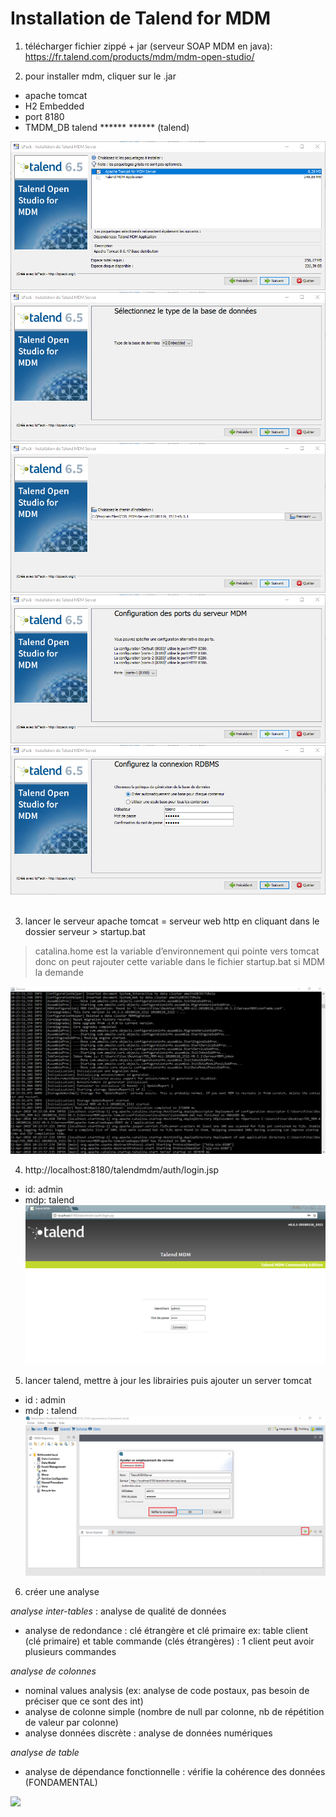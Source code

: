 # Installation de Talend for MDM

1. télécharger fichier zippé + jar (serveur SOAP MDM en java): https://fr.talend.com/products/mdm/mdm-open-studio/ 

2. pour installer mdm, cliquer sur le .jar
- apache tomcat
- H2 Embedded
- port 8180
- TMDM_DB talend ****** ****** (talend)

![](https://github.com/ctith/Talend-BD/blob/master/Talend-screenshot/2018-04-12%2010_51_28-IzPack%20-%20Installation%20de%20Talend%20MDM%20Server.png)
![](https://github.com/ctith/Talend-BD/blob/master/Talend-screenshot/2018-04-12%2010_52_11-IzPack%20-%20Installation%20de%20Talend%20MDM%20Server.png)
![](https://github.com/ctith/Talend-BD/blob/master/Talend-screenshot/2018-04-12%2010_51_43-IzPack%20-%20Installation%20de%20Talend%20MDM%20Server.png)
![](https://github.com/ctith/Talend-BD/blob/master/Talend-screenshot/2018-04-12%2010_52_00-IzPack%20-%20Installation%20de%20Talend%20MDM%20Server.png)
![](https://github.com/ctith/Talend-BD/blob/master/Talend-screenshot/2018-04-12%2010_52_27-IzPack%20-%20Installation%20de%20Talend%20MDM%20Server.png)
![]()

3. lancer le serveur apache tomcat = serveur web http en cliquant dans le dossier serveur > startup.bat
> catalina.home est la variable d’environnement qui pointe vers tomcat donc on peut rajouter cette variable dans le fichier startup.bat si MDM la demande

![](https://github.com/ctith/Talend-BD/blob/master/Talend-screenshot/2018-04-12%2010_26_49-Talend%20MDM.png)

4. http://localhost:8180/talendmdm/auth/login.jsp 
- id: admin
- mdp: talend
![](https://github.com/ctith/Talend-BD/blob/master/Talend-screenshot/2018-04-12%2010_26_27-Talend%20MDM.png)

5. lancer talend, mettre à jour les librairies puis ajouter un server tomcat
- id : admin
- mdp : talend
![](https://github.com/ctith/Talend-BD/blob/master/Talend-screenshot/server%20tomcat.png)

6. créer une analyse

*analyse inter-tables* : analyse de qualité de données
- analyse de redondance : clé étrangère et clé primaire
ex: table client (clé primaire) et table commande (clés étrangères) : 1 client peut avoir plusieurs commandes

*analyse de colonnes* 
- nominal values analysis (ex: analyse de code postaux, pas besoin de préciser que ce sont des int)
- analyse de colonne simple (nombre de null par colonne, nb de répétition de valeur par colonne)
- analyse données discrète : analyse de données numériques

*analyse de table*
- analyse de dépendance fonctionnelle : vérifie la cohérence des données (FONDAMENTAL)

![](https://github.com/ctith/Talend-BD/blob/master/Talend-screenshot/2018-04-12%2010_39_52-Cr%C3%A9er%20une%20nouvelle%20analyse.png)
